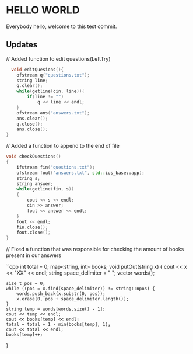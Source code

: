 # HELLO WORLD

Everybody hello, welcome to this test commit.

## Updates

// Added function to edit questions(LeftTry)

```cpp
  void editQuesions(){
    ofstream q("questions.txt");
    string line;
    q.clear();
    while(getline(cin, line)){
        if(line != "")
            q << line << endl;
    }
    ofstream ans("answers.txt");
    ans.clear();
    q.close();
    ans.close();
}
```

// Added a function to append to the end of file

```cpp
void checkQuestions()
{
    ifstream fin("questions.txt");
    ofstream fout("answers.txt", std::ios_base::app);
    string s;
    string answer;
    while(getline(fin, s))
    {
        cout << s << endl;
        cin >> answer;
        fout << answer << endl;
    }
    fout << endl;
    fin.close();
    fout.close();
}
```

// Fixed a function that was responsible for checking the amount of books present in our answers

``cpp 
int total = 0;
map<string, int> books;
void putOut(string x)
{
    cout << x << "XX" << endl;
    string space_delimiter = " ";
    vector<string> words{};

    size_t pos = 0;
    while ((pos = x.find(space_delimiter)) != string::npos) {
        words.push_back(x.substr(0, pos));
        x.erase(0, pos + space_delimiter.length());
    }
    string temp = words[words.size() - 1];
    cout << temp << endl;
    cout << books[temp] << endl;
    total = total + 1 - min(books[temp], 1);
    cout << total << endl;
    books[temp]++;
}
```

